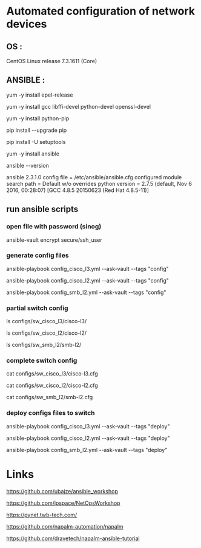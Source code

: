 # Automated configuration of network devices

## OS :

CentOS Linux release 7.3.1611 (Core)

## ANSIBLE :

yum -y install epel-release

yum -y install gcc libffi-devel python-devel openssl-devel

yum -y install python-pip

pip install --upgrade pip

pip install -U setuptools

yum -y install ansible

ansible --version

ansible 2.3.1.0
  config file = /etc/ansible/ansible.cfg
  configured module search path = Default w/o overrides
  python version = 2.7.5 (default, Nov  6 2016, 00:28:07) [GCC 4.8.5 20150623 (Red Hat 4.8.5-11)]

## run ansible scripts

### open file with password (sinog)

ansible-vault encrypt secure/ssh_user


### generate config files

ansible-playbook config_cisco_l3.yml --ask-vault --tags "config"

ansible-playbook config_cisco_l2.yml --ask-vault --tags "config"

ansible-playbook config_smb_l2.yml --ask-vault --tags "config"

### partial switch config

ls configs/sw_cisco_l3/cisco-l3/

ls configs/sw_cisco_l2/cisco-l2/

ls configs/sw_smb_l2/smb-l2/

### complete switch config

cat configs/sw_cisco_l3/cisco-l3.cfg

cat configs/sw_cisco_l2/cisco-l2.cfg

cat configs/sw_smb_l2/smb-l2.cfg

### deploy configs files to switch

ansible-playbook config_cisco_l3.yml --ask-vault --tags "deploy"

ansible-playbook config_cisco_l2.yml --ask-vault --tags "deploy"

ansible-playbook config_smb_l2.yml --ask-vault --tags "deploy"

# Links

 https://github.com/ubajze/ansible_workshop

 https://github.com/ipspace/NetOpsWorkshop

 https://pynet.twb-tech.com/

 https://github.com/napalm-automation/napalm

 https://github.com/dravetech/napalm-ansible-tutorial
